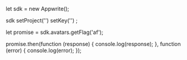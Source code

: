 let sdk = new Appwrite();

sdk
    setProject('')
    setKey('')
;

let promise = sdk.avatars.getFlag('af');

promise.then(function (response) {
    console.log(response);
}, function (error) {
    console.log(error);
});